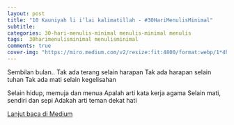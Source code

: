 ```yaml
---
layout: post
title: "10 Kauniyah li i’lai kalimatillah - #30HariMenulisMinimal"
subtitle:
categories: 30-hari-menulis-minimal menulis-minimal menulis
tags:  30harimenulisminimal menulisminimal
comments: true
cover-img: "https://miro.medium.com/v2/resize:fit:4800/format:webp/1*4h8hOBqm31Ew_zqfp5Jyqw.png"
---
```


Sembilan bulan..
Tak ada terang selain harapan
Tak ada harapan selain tuhan
Tak ada mati selain kegelisahan

Selain hidup, memuja dan menua
Apalah arti kata kerja agama
Selain mati, sendiri dan sepi
Adakah arti teman dekat hati

[Lanjut baca di Medium](https://link.medium.com/KDKFAxJBDyb)